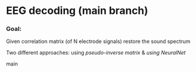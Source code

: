 # EEG decoding (main branch)

### Goal:
Given correlation matrix (of N electrode signals) restore the sound spectrum

Two different approaches: using *pseudo-inverse matrix* & *using NeuralNet*

main
